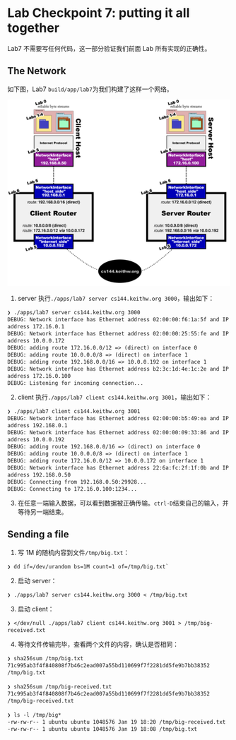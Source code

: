 # Lab Checkpoint 7: putting it all together

Lab7 不需要写任何代码，这一部分验证我们前面 Lab 所有实现的正确性。

## The Network

如下图，Lab7 `build/app/lab7`为我们构建了这样一个网络。

![network](./images/network.png)

1. server 执行`./apps/lab7 server cs144.keithw.org 3000`，输出如下：
```
❯ ./apps/lab7 server cs144.keithw.org 3000
DEBUG: Network interface has Ethernet address 02:00:00:f6:1a:5f and IP address 172.16.0.1
DEBUG: Network interface has Ethernet address 02:00:00:25:55:fe and IP address 10.0.0.172
DEBUG: adding route 172.16.0.0/12 => (direct) on interface 0
DEBUG: adding route 10.0.0.0/8 => (direct) on interface 1
DEBUG: adding route 192.168.0.0/16 => 10.0.0.192 on interface 1
DEBUG: Network interface has Ethernet address b2:3c:1d:4e:1c:2e and IP address 172.16.0.100
DEBUG: Listening for incoming connection...
```
2. client 执行`./apps/lab7 client cs144.keithw.org 3001`，输出如下：
```
❯ ./apps/lab7 client cs144.keithw.org 3001
DEBUG: Network interface has Ethernet address 02:00:00:b5:49:ea and IP address 192.168.0.1
DEBUG: Network interface has Ethernet address 02:00:00:09:33:86 and IP address 10.0.0.192
DEBUG: adding route 192.168.0.0/16 => (direct) on interface 0
DEBUG: adding route 10.0.0.0/8 => (direct) on interface 1
DEBUG: adding route 172.16.0.0/12 => 10.0.0.172 on interface 1
DEBUG: Network interface has Ethernet address 22:6a:fc:2f:1f:0b and IP address 192.168.0.50
DEBUG: Connecting from 192.168.0.50:29928...
DEBUG: Connecting to 172.16.0.100:1234...
```
3. 在任意一端输入数据，可以看到数据被正确传输。`ctrl-D`结束自己的输入，并等待另一端结束。

## Sending a file

1. 写 1M 的随机内容到文件`/tmp/big.txt`：
```
❯ dd if=/dev/urandom bs=1M count=1 of=/tmp/big.txt`
```
2. 启动 server：
```
❯ ./apps/lab7 server cs144.keithw.org 3000 < /tmp/big.txt
```
3. 启动 client：
```
❯ </dev/null ./apps/lab7 client cs144.keithw.org 3001 > /tmp/big-received.txt
```
4. 等待文件传输完毕，查看两个文件的内容，确认是否相同：
```
❯ sha256sum /tmp/big.txt
71c995ab3f4f840808f7b46c2ead007a55bd110699f7f2281dd5fe9b7bb38352  /tmp/big.txt

❯ sha256sum /tmp/big-received.txt
71c995ab3f4f840808f7b46c2ead007a55bd110699f7f2281dd5fe9b7bb38352  /tmp/big-received.txt

❯ ls -l /tmp/big*
-rw-rw-r-- 1 ubuntu ubuntu 1048576 Jan 19 18:20 /tmp/big-received.txt
-rw-rw-r-- 1 ubuntu ubuntu 1048576 Jan 19 18:08 /tmp/big.txt
```